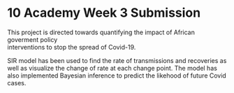 # 10 Academy Week 3 Submission
This project is directed towards quantifying the impact of African goverment policy <br>
interventions to stop the spread of Covid-19.

SIR model has been used to find the rate of transmissions and recoveries as well as visualize the change of rate at each change point.
The model has also implemented Bayesian inference to predict the likehood of future Covid cases.
